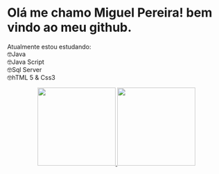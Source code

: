 # Olá me chamo Miguel Pereira! bem vindo ao meu github.  
Atualmente estou estudando:  
🤓Java  
🤓Java Script  
🤓Sql Server  
🤓hTML 5 & Css3  
  
 <div align="center">
  <a href="https://github.com/miguelads">
  <img height="180em" src="https://github-readme-stats.vercel.app/api?username=miguelads&show_icons=true&theme=dracula&include_all_commits=true&count_private=true"/>
  <img height="180em" src="https://github-readme-stats.vercel.app/api/top-langs/?username=miguelads&layout=compact&langs_count=7&theme=dracula"/>
</div>

